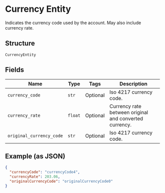 
# Currency Entity

Indicates the currency code used by the account. May also include currency rate.

## Structure

`CurrencyEntity`

## Fields

| Name | Type | Tags | Description |
|  --- | --- | --- | --- |
| `currency_code` | `str` | Optional | Iso 4217 currency code. |
| `currency_rate` | `float` | Optional | Currency rate between original and converted currency. |
| `original_currency_code` | `str` | Optional | Iso 4217 currency code. |

## Example (as JSON)

```json
{
  "currencyCode": "currencyCode4",
  "currencyRate": 203.06,
  "originalCurrencyCode": "originalCurrencyCode0"
}
```

